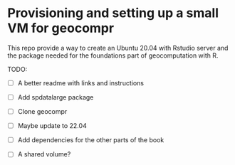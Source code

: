 # Provisioning and setting up a small VM for geocompr

This repo provide a way to create an Ubuntu 20.04 with Rstudio server and the package needed for the foundations part of geocomputation with R. 

TODO: 

- [ ] A better readme with links and instructions   
- [ ] Add spdatalarge package
- [ ] Clone geocompr
- [ ] Maybe update to 22.04
- [ ] Add dependencies for the other parts of the book
- [ ] A shared volume? 



